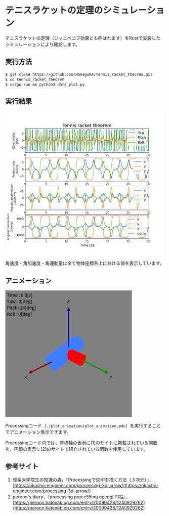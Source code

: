 # テニスラケットの定理のシミュレーション

テニスラケットの定理（ジャニベコフ効果とも呼ばれます）をRustで実装したシミュレーションにより確認します。

## 実行方法

```
$ git clone https://github.com/HamaguRe/tennis_racket_theorem.git
$ cd tennis_racket_theorem
$ cargo run && python3 data_plot.py
```

## 実行結果

![result](./result.png)

角速度・角加速度・角運動量は全て物体座標系上における値を表示しています。

## アニメーション

![animation](./animation.gif)

Processingコード（`./plot_animation/plot_animation.pde`）を実行することでアニメーション表示できます。

Processingコード内では、座標軸の表示に[1]のサイトに掲載されている関数を、円筒の表示に[2]のサイトで紹介されている関数を使用しています。

## 参考サイト
1. 理系大学院生の知識の森，『Processingで矢印を描く方法（３次元）』，[https://okasho-engineer.com/processing-3d-arrow/](https://okasho-engineer.com/processing-3d-arrow/)
2. peroon's diary，『processing proce55ing opengl 円柱』，[https://peroon.hatenablog.com/entry/20090428/1240929262](https://peroon.hatenablog.com/entry/20090428/1240929262)
